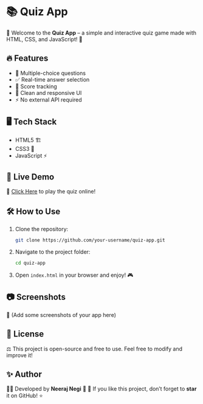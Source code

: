 # 📚 Quiz App

🎉 Welcome to the **Quiz App** – a simple and interactive quiz game made with HTML, CSS, and JavaScript! 🚀

## 🔥 Features
- 📝 Multiple-choice questions
- ✅ Real-time answer selection
- 🎯 Score tracking
- 🎨 Clean and responsive UI
- ⚡ No external API required

## 🖥️ Tech Stack
- HTML5 🏗️
- CSS3 🎨
- JavaScript ⚡

## 🚀 Live Demo
🔗 [Click Here](https://quizappneeraj.netlify.app) to play the quiz online!

## 🛠️ How to Use
1. Clone the repository:
   ```sh
   git clone https://github.com/your-username/quiz-app.git
   ```
2. Navigate to the project folder:
   ```sh
   cd quiz-app
   ```
3. Open `index.html` in your browser and enjoy! 🎮

## 📷 Screenshots
🌟 (Add some screenshots of your app here)

## 📜 License
⚖️ This project is open-source and free to use. Feel free to modify and improve it!

## ✨ Author
👨‍💻 Developed by **Neeraj Negi** 💙
🌟 If you like this project, don’t forget to **star** it on GitHub! ⭐

